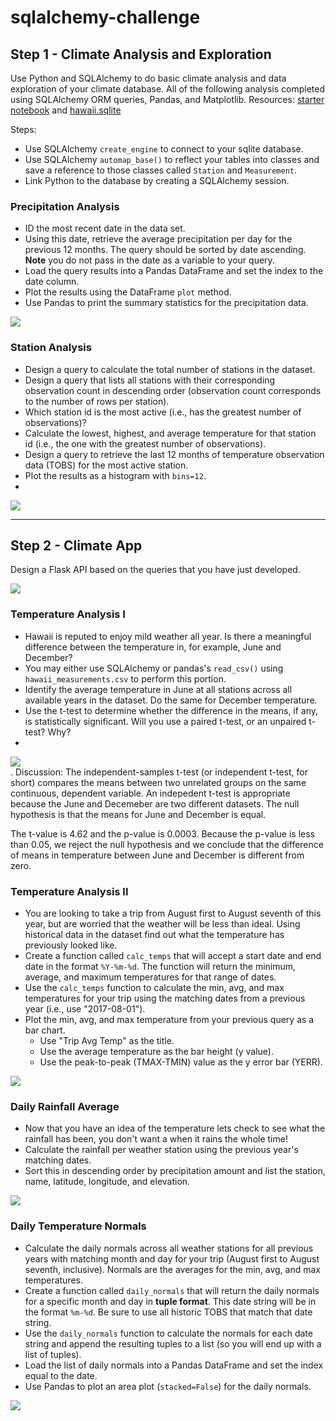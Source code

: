 # sqlalchemy-challenge
## Step 1 - Climate Analysis and Exploration
Use Python and SQLAlchemy to do basic climate analysis and data exploration of your climate database. All of the following analysis completed using SQLAlchemy ORM queries, Pandas, and Matplotlib.
Resources:  [starter notebook](climate_starter.ipynb) and [hawaii.sqlite](Resources/hawaii.sqlite) 

Steps:
* Use SQLAlchemy `create_engine` to connect to your sqlite database.
* Use SQLAlchemy `automap_base()` to reflect your tables into classes and save a reference to those classes called `Station` and `Measurement`.
* Link Python to the database by creating a SQLAlchemy session.

### Precipitation Analysis
* ID the most recent date in the data set.
* Using this date, retrieve the average precipitation per day for the previous 12 months. The query should be sorted by date ascending. **Note** you do not pass in the date as a variable to your query.
* Load the query results into a Pandas DataFrame and set the index to the date column.
* Plot the results using the DataFrame `plot` method. 
* Use Pandas to print the summary statistics for the precipitation data. 

![](https://github.com/adriana-icasiano/sqlalchemy-challenge/blob/31d54e1f35c016526c9c8dc38454eced112b6eb7/Images/precipitation_analysis_AI.PNG)


### Station Analysis
* Design a query to calculate the total number of stations in the dataset.
* Design a query that lists all stations with their corresponding observation count in descending order (observation count corresponds to the number of rows per station).
* Which station id is the most active (i.e., has the greatest number of observations)?
* Calculate the lowest, highest, and average temperature for that station id (i.e., the one with the greatest number of observations).
* Design a query to retrieve the last 12 months of temperature observation data (TOBS) for the most active station.
* Plot the results as a histogram with `bins=12`.
* 
![](https://github.com/adriana-icasiano/sqlalchemy-challenge/blob/31d54e1f35c016526c9c8dc38454eced112b6eb7/Images/station_histogram_AI.PNG)

- - -

## Step 2 - Climate App
Design a Flask API based on the queries that you have just developed.

![](https://github.com/adriana-icasiano/sqlalchemy-challenge/blob/24567c3ece4e710d977ad69ca2785905a26a6308/Images/home_route_AI.PNG)

### Temperature Analysis I

* Hawaii is reputed to enjoy mild weather all year. Is there a meaningful difference between the temperature in, for example, June and December?
* You may either use SQLAlchemy or pandas's `read_csv()` using `hawaii_measurements.csv` to perform this portion.
* Identify the average temperature in June at all stations across all available years in the dataset. Do the same for December temperature.
* Use the t-test to determine whether the difference in the means, if any, is statistically significant. Will you use a paired t-test, or an unpaired t-test? Why?
* 
![](https://github.com/adriana-icasiano/sqlalchemy-challenge/blob/2e587c12365da07f1e2d5b91b294e1ca819f17d3/Images/t_test.PNG)<br>
.
Discussion: The independent-samples t-test (or independent t-test, for short) compares the means between two unrelated groups on the same continuous, dependent variable. An indepedent t-test is appropriate because the June and Decemeber are two different datasets. The null hypothesis is that the means for June and December is equal. 

The t-value is 4.62 and the p-value is 0.0003. Because the p-value is less than 0.05, we reject the null hypothesis and we conclude that the difference of means in temperature between June and December is different from zero. 

### Temperature Analysis II

* You are looking to take a trip from August first to August seventh of this year, but are worried that the weather will be less than ideal. Using historical data in the dataset find out what the temperature has previously looked like.
* Create a function called `calc_temps` that will accept a start date and end date in the format `%Y-%m-%d`. The function will return the minimum, average, and maximum temperatures for that range of dates.
* Use the `calc_temps` function to calculate the min, avg, and max temperatures for your trip using the matching dates from a previous year (i.e., use "2017-08-01").
* Plot the min, avg, and max temperature from your previous query as a bar chart.
  * Use "Trip Avg Temp" as the title.
  * Use the average temperature as the bar height (y value).
  * Use the peak-to-peak (TMAX-TMIN) value as the y error bar (YERR).

![](https://github.com/adriana-icasiano/sqlalchemy-challenge/blob/31d54e1f35c016526c9c8dc38454eced112b6eb7/Images/trip_temp.PNG)
  

### Daily Rainfall Average

* Now that you have an idea of the temperature lets check to see what the rainfall has been, you don't want a when it rains the whole time!
* Calculate the rainfall per weather station using the previous year's matching dates.
* Sort this in descending order by precipitation amount and list the station, name, latitude, longitude, and elevation.

![](https://github.com/adriana-icasiano/sqlalchemy-challenge/blob/31d54e1f35c016526c9c8dc38454eced112b6eb7/Images/station_precip.PNG)

### Daily Temperature Normals

* Calculate the daily normals across all weather stations for all previous years with matching month and day for your trip (August first to August seventh, inclusive). Normals are the averages for the min, avg, and max temperatures.
* Create a function called `daily_normals` that will return the daily normals for a specific month and day in **tuple format**. This date string will be in the format `%m-%d`. Be sure to use all historic TOBS that match that date string.
* Use the `daily_normals` function to calculate the normals for each date string and append the resulting tuples to a list (so you will end up with a list of tuples).
* Load the list of daily normals into a Pandas DataFrame and set the index equal to the date.
* Use Pandas to plot an area plot (`stacked=False`) for the daily normals.

![](https://github.com/adriana-icasiano/sqlalchemy-challenge/blob/31d54e1f35c016526c9c8dc38454eced112b6eb7/Images/trip_normal_temp.PNG)
